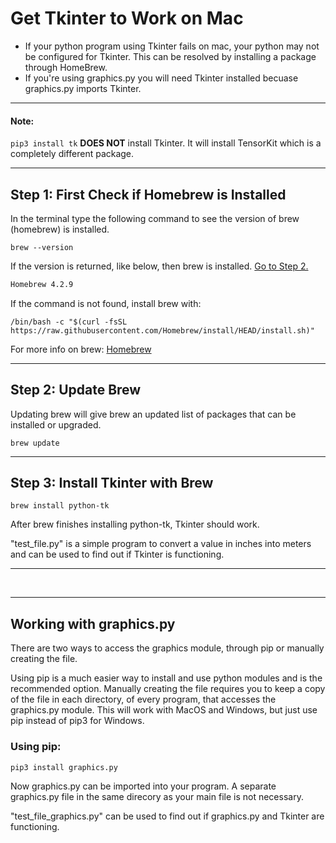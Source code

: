 # Get Tkinter to Work on Mac
* If your python program using Tkinter fails on mac,  your python may not be configured for Tkinter. This can be resolved by installing a package through HomeBrew. 
* If you're using graphics.py you will need Tkinter installed becuase graphics.py imports Tkinter. 

---

#### Note:
```pip3 install tk``` **DOES NOT** install Tkinter. It will install TensorKit which is a completely different package. 

---

## Step 1: First Check if Homebrew is Installed
In the terminal type the following command to see the version of brew (homebrew) is installed. 
```
brew --version
```
If the version is returned, like below, then brew is installed. [Go to Step 2.](#step-2-update-brew) 
```txt
Homebrew 4.2.9
```
If the command is not found, install brew with:
```
/bin/bash -c "$(curl -fsSL https://raw.githubusercontent.com/Homebrew/install/HEAD/install.sh)"
```
For more info on brew: [Homebrew](https://brew.sh)

---

## Step 2: Update Brew
Updating brew will give brew an updated list of packages that can be installed or upgraded.
```
brew update
```

---

## Step 3: Install Tkinter with Brew
```
brew install python-tk
```
After brew finishes installing python-tk, Tkinter should work. 

"test_file.py" is a simple program to convert a value in inches into meters and can be used to find out if Tkinter is functioning.

---
<br>

---

## Working with graphics.py
There are two ways to access the graphics module, through pip or manually creating the file.

Using pip is a much easier way to install and use python modules and is the recommended option. Manually creating the file requires you to keep a copy of the file in each directory, of every program, that accesses the graphics.py module. This will work with MacOS and Windows, but just use pip instead of pip3 for Windows. 


### Using pip:
```
pip3 install graphics.py
```
Now graphics.py can be imported into your program. A separate graphics.py file in the same direcory as your main file is not necessary.

"test_file_graphics.py" can be used to find out if graphics.py and Tkinter are functioning.
